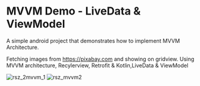 # MVVM Demo - LiveData & ViewModel
 
A simple android project that demonstrates how to implement MVVM Architecture.

Fetching images from https://pixabay.com and showing on gridview. Using MVVM architecture, Recylerview, Retrofit & Kotlin,LiveData & ViewModel


![rsz_2mvvm_1](https://user-images.githubusercontent.com/10658016/65840821-f0daf300-e33a-11e9-8893-e4f2adbb6c5a.png)
![rsz_mvvm2](https://user-images.githubusercontent.com/10658016/65840822-f20c2000-e33a-11e9-9e6c-edf14672f1da.png)

